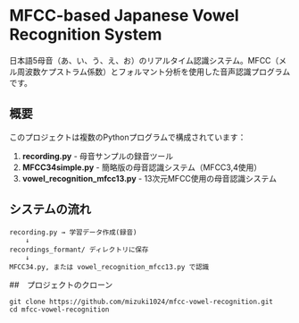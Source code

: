 # MFCC-based Japanese Vowel Recognition System

日本語5母音（あ、い、う、え、お）のリアルタイム認識システム。MFCC（メル周波数ケプストラム係数）とフォルマント分析を使用した音声認識プログラムです。

## 概要

このプロジェクトは複数のPythonプログラムで構成されています：

1. **recording.py** - 母音サンプルの録音ツール
2. **MFCC34simple.py** - 簡略版の母音認識システム（MFCC3,4使用）
3. **vowel_recognition_mfcc13.py** - 13次元MFCC使用の母音認識システム

## システムの流れ

```
recording.py → 学習データ作成(録音)
    ↓
recordings_formant/ ディレクトリに保存
    ↓
MFCC34.py, または vowel_recognition_mfcc13.py で認識
```

##　プロジェクトのクローン

```
git clone https://github.com/mizuki1024/mfcc-vowel-recognition.git
cd mfcc-vowel-recognition
```
